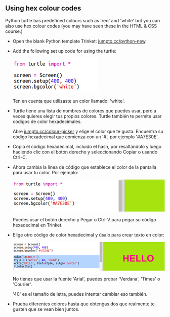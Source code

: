 ## Using hex colour codes

Python turtle has predefined colours such as 'red' and 'white' but you can also use hex colour codes (you may have seen these in the HTML & CSS course.)

+ Open the blank Python template Trinket: <a href="http://jumpto.cc/python-new" target="_blank">jumpto.cc/python-new</a>.

+ Add the following set up code for using the turtle:
    
    ![screenshot](images/colourful-setup.png)
    
    Ten en cuenta que utilizaste un color llamado: 'white'.

+ Turtle tiene una lista de nombres de colores que puedes usar, pero a veces quieres elegir tus propios colores. Turtle también te permite usar códigos de color hexadecimales.
    
    Abre <a href="http://jumpto.cc/colour-picker" target="_blank">jumpto.cc/colour-picker</a> y elige el color que te gusta. Encuentra su código hexadecimal que comienza con un '#', por ejemplo '#A7E30E'.

+ Copia el código hexadecimal, incluido el hash, por resaltándolo y luego haciendo clic con el botón derecho y seleccionando Copiar o usando Ctrl-C.

+ Ahora cambia la línea de código que establece el color de la pantalla para usar tu color. Por ejemplo:
    
    ![screenshot](images/colourful-background.png)
    
    Puedes usar el botón derecho y Pegar o Ctrl-V para pegar su código hexadecimal en Trinket.

+ Elige otro código de color hexadecimal y úsalo para crear texto en color:
    
    ![screenshot](images/colourful-write.png)
    
    No tienes que usar la fuente 'Arial', puedes probar 'Verdana', 'Times' o 'Courier'.
    
    '40' es el tamaño de letra, puedes intentar cambiar eso también.

+ Prueba diferentes colores hasta que obtengas dos que realmente te gusten que se vean bien juntos.